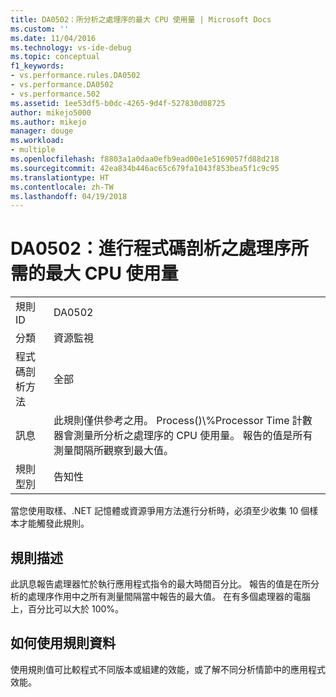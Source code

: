 ```yaml
---
title: DA0502：所分析之處理序的最大 CPU 使用量 | Microsoft Docs
ms.custom: ''
ms.date: 11/04/2016
ms.technology: vs-ide-debug
ms.topic: conceptual
f1_keywords:
- vs.performance.rules.DA0502
- vs.performance.DA0502
- vs.performance.502
ms.assetid: 1ee53df5-b0dc-4265-9d4f-527830d08725
author: mikejo5000
ms.author: mikejo
manager: douge
ms.workload:
- multiple
ms.openlocfilehash: f8803a1a0daa0efb9ead00e1e5169057fd88d218
ms.sourcegitcommit: 42ea834b446ac65c679fa1043f853bea5f1c9c95
ms.translationtype: HT
ms.contentlocale: zh-TW
ms.lasthandoff: 04/19/2018
---
```

# <a name="da0502-maximum-cpu-consumption-by-the-process-being-profiled"></a>DA0502：進行程式碼剖析之處理序所需的最大 CPU 使用量
|||  
|-|-|  
|規則 ID|DA0502|  
|分類|資源監視|  
|程式碼剖析方法|全部|  
|訊息|此規則僅供參考之用。 Process()\\%Processor Time 計數器會測量所分析之處理序的 CPU 使用量。 報告的值是所有測量間隔所觀察到最大值。|  
|規則型別|告知性|  
  
 當您使用取樣、.NET 記憶體或資源爭用方法進行分析時，必須至少收集 10 個樣本才能觸發此規則。  
  
## <a name="rule-description"></a>規則描述  
 此訊息報告處理器忙於執行應用程式指令的最大時間百分比。 報告的值是在所分析的處理序作用中之所有測量間隔當中報告的最大值。 在有多個處理器的電腦上，百分比可以大於 100%。  
  
## <a name="how-to-use-the-rule-data"></a>如何使用規則資料  
 使用規則值可比較程式不同版本或組建的效能，或了解不同分析情節中的應用程式效能。